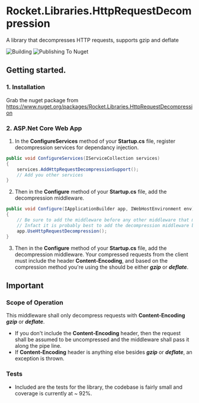 # Rocket.Libraries.HttpRequestDecompression
A library that decompresses  HTTP requests, supports gzip and deflate

![Building](https://github.com/rocket-libs/Rocket.Libraries.HttpRequestDecompression/workflows/NuGet%20Generation/badge.svg) ![Publishing To Nuget](https://github.com/rocket-libs/Rocket.Libraries.HttpRequestDecompression/workflows/NuGet%20Generation/badge.svg)

## Getting started.
### 1. Installation
Grab the nuget package from https://www.nuget.org/packages/Rocket.Libraries.HttpRequestDecompression

### 2. ASP.Net Core Web App

1. In the **ConfigureServices** method of your **Startup.cs** file, register decompression services for dependancy injection.

```csharp
public void ConfigureServices(IServiceCollection services)
{
    services.AddHttpRequestDecompressionSupport();
    // Add you other services
}
```

2. Then in the **Configure** method of your **Startup.cs** file, add the decompression middleware.
```csharp
public void Configure(IApplicationBuilder app, IWebHostEnvironment env)
{
    // Be sure to add the middleware before any other middleware that may require an uncompressed request.
    // Infact it is probably best to add the decompression middleware before all others.
    app.UseHttpRequestDecompression();
}
```

3. Then in the **Configure** method of your **Startup.cs** file, add the decompression middleware.
Your compressed requests from the client must include the header **Content-Encoding**, and based on the compression method you're using the should be either ***gzip*** or ***deflate***.

## Important
### Scope of Operation
This middleware shall only decompress requests with **Content-Encoding** ***gzip*** or ***deflate***.
- If you don't include the **Content-Encoding** header, then the request shall be assumed to be uncompressed and the middleware shall pass it along the pipe line.
- If **Content-Encoding** header is anything else besides ***gzip*** or ***deflate***, an exception is thrown.

### Tests
- Included are the tests for the library, the codebase is fairly small and coverage is currently at ~ 92%.

